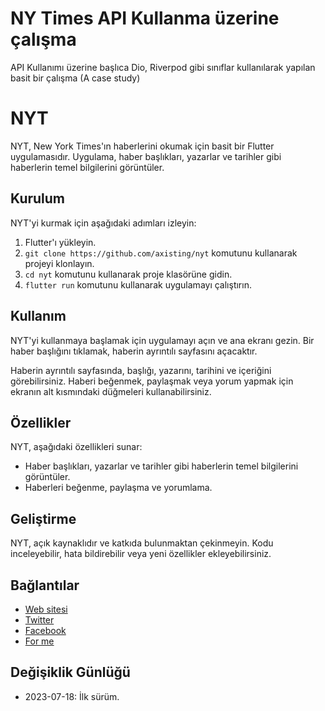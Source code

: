 # NY Times API Kullanma üzerine çalışma

API Kullanımı üzerine başlıca Dio, Riverpod gibi sınıflar kullanılarak yapılan basit bir çalışma (A case study)

# NYT

NYT, New York Times'ın haberlerini okumak için basit bir Flutter uygulamasıdır. Uygulama, haber başlıkları, yazarlar ve tarihler gibi haberlerin temel bilgilerini görüntüler.

## Kurulum

NYT'yi kurmak için aşağıdaki adımları izleyin:

1. Flutter'ı yükleyin.
2. `git clone https://github.com/axisting/nyt` komutunu kullanarak projeyi klonlayın.
3. `cd nyt` komutunu kullanarak proje klasörüne gidin.
4. `flutter run` komutunu kullanarak uygulamayı çalıştırın.

## Kullanım

NYT'yi kullanmaya başlamak için uygulamayı açın ve ana ekranı gezin. Bir haber başlığını tıklamak, haberin ayrıntılı sayfasını açacaktır.

Haberin ayrıntılı sayfasında, başlığı, yazarını, tarihini ve içeriğini görebilirsiniz. Haberi beğenmek, paylaşmak veya yorum yapmak için ekranın alt kısmındaki düğmeleri kullanabilirsiniz.

## Özellikler

NYT, aşağıdaki özellikleri sunar:

* Haber başlıkları, yazarlar ve tarihler gibi haberlerin temel bilgilerini görüntüler.
* Haberleri beğenme, paylaşma ve yorumlama.

## Geliştirme

NYT, açık kaynaklıdır ve katkıda bulunmaktan çekinmeyin. Kodu inceleyebilir, hata bildirebilir veya yeni özellikler ekleyebilirsiniz.

## Bağlantılar

* [Web sitesi](https://www.nytimes.com/)
* [Twitter](https://twitter.com/nytimes)
* [Facebook](https://www.facebook.com/nytimes)
* [For me](https://volkan.axisting.com)

## Değişiklik Günlüğü

* 2023-07-18: İlk sürüm.
